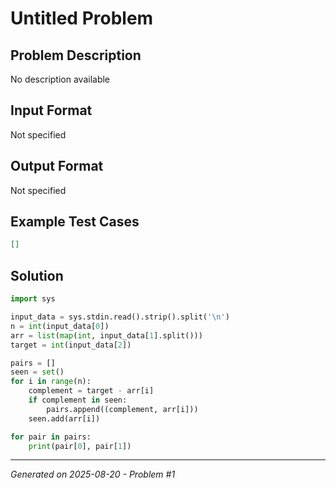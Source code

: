 # Untitled Problem

## Problem Description
No description available

## Input Format
Not specified

## Output Format
Not specified

## Example Test Cases
```json
[]
```

## Solution
```python
import sys

input_data = sys.stdin.read().strip().split('\n')
n = int(input_data[0])
arr = list(map(int, input_data[1].split()))
target = int(input_data[2])

pairs = []
seen = set()
for i in range(n):
    complement = target - arr[i]
    if complement in seen:
        pairs.append((complement, arr[i]))
    seen.add(arr[i])

for pair in pairs:
    print(pair[0], pair[1])
```

---
*Generated on 2025-08-20 - Problem #1*